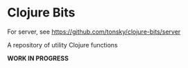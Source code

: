 # Clojure Bits

For server, see https://github.com/tonsky/clojure-bits/server

A repository of utility Clojure functions

**WORK IN PROGRESS**